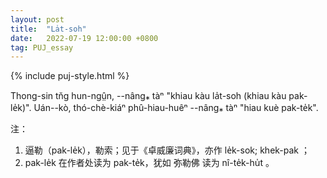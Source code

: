 ```yaml
---
layout: post
title:  "La̍t-soh"
date:   2022-07-19 12:00:00 +0800
tag: PUJ_essay
---
```


{% include puj-style.html %}

Thong-sin tn̆g hun-ngṳ̂n, &#x002D;&#x002D;nâng⁎ tàⁿ "khiau kàu la̍t-soh (khiau kàu pak-le̍k)".
Uán&#x002D;&#x002D;kò, thó-chè-kiáⁿ phû-hiau-huêⁿ &#x002D;&#x002D;nâng⁎ tàⁿ "hiau kuè pak-te̍k". 
<br>

注：

1. 逼勒（pak-le̍k），勒索；见于《卓威廉词典》，亦作 le̍k-sok; khek-pak ；
2. pak-le̍k 在作者处读为 pak-te̍k，犹如 弥勒佛 读为 nî-te̍k-hu̍t 。
